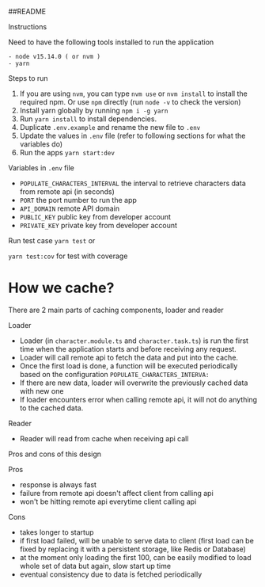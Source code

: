 ##README

Instructions

Need to have the following tools installed to run the application
```
- node v15.14.0 ( or nvm )
- yarn
```

Steps to run
1. If you are using `nvm`, you can type `nvm use` or `nvm install` to install the required npm. Or use `npm` directly
   (run `node -v` to check the version)
2. Install yarn globally by running 
`npm i -g yarn`
3. Run `yarn install` to install dependencies.
4. Duplicate `.env.example` and rename the new file to `.env`
5. Update the values in `.env` file (refer to following sections for what the variables do)
6. Run the apps `yarn start:dev`

Variables in `.env` file

- `POPULATE_CHARACTERS_INTERVAL` the interval to retrieve characters data from remote api (in seconds)
- `PORT` the port number to run the app
- `API_DOMAIN` remote API domain
- `PUBLIC_KEY` public key from developer account
- `PRIVATE_KEY` private key from developer account

Run test case
`yarn test` or 

`yarn test:cov` for test with coverage

How we cache?
======
There are 2 main parts of caching components, loader and reader

Loader
- Loader (in `character.module.ts` and `character.task.ts`) is run the first time when the application starts and before receiving any request. 
- Loader will call remote api to fetch the data and put into the cache.
- Once the first load is done, a function will be executed periodically based on the configuration `POPULATE_CHARACTERS_INTERVA:`
- If there are new data, loader will overwrite the previously cached data with new one
- If loader encounters error when calling remote api, it will not do anything to the cached data.

Reader
- Reader will read from cache when receiving api call

Pros and cons of this design

Pros
- response is always fast
- failure from remote api doesn't affect client from calling api
- won't be hitting remote api everytime client calling api

Cons
- takes longer to startup
- if first load failed, will be unable to serve data to client (first load can be fixed by replacing it with a persistent storage, like Redis or Database)
- at the moment only loading the first 100, can be easily modified to load whole set of data but again, slow start up time
- eventual consistency due to data is fetched periodically
